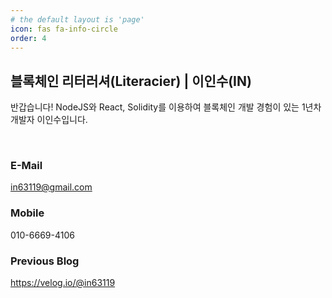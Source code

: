 ```yaml
---
# the default layout is 'page'
icon: fas fa-info-circle
order: 4
---
```


## 블록체인 리터러셔(Literacier) | 이인수(IN)

반갑습니다! NodeJS와 React, Solidity를 이용하여 블록체인 개발 경험이 있는 1년차 개발자 이인수입니다.

<br />

### E-Mail

in63119@gmail.com

### Mobile

010-6669-4106

### Previous Blog

https://velog.io/@in63119
